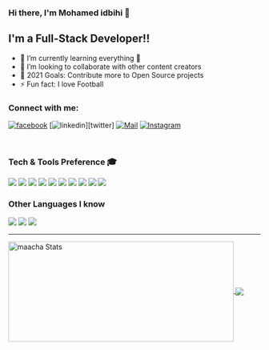### Hi there, I'm Mohamed idbihi 👋

## I'm a Full-Stack Developer!!

- 🌱 I’m currently learning everything 🤣
- 👯 I’m looking to collaborate with other content creators
- 🥅 2021 Goals: Contribute more to Open Source projects
- ⚡ Fun fact: I love Football 

### Connect with me:

[![facebook](http://img.shields.io/badge/-facebook-0077B5?style=flat&logo=facebook&logoColor=white)][facebook]
[![linkedin](http://img.shields.io/badge/-linkedin-1DA1F2?style=flat&logo=twitter&logoColor=white)][twitter]
[![Mail](https://img.shields.io/badge/-Gmail-D14836?style=flat&logo=gmail&logoColor=white)][mail]
[![Instagram](http://img.shields.io/badge/-Instagram-E4405F?style=flat&logo=instagram&logoColor=white)][instagram]

<br />

### Tech & Tools Preference 🎓

<img src = "https://img.shields.io/badge/-HTML5-E34F26?style=flat&logo=html5&logoColor=white"> <img src = "https://img.shields.io/badge/-CSS3-1572B6?style=flat&logo=css3&logoColor=white">
<img src="https://img.shields.io/badge/-Bootstrap-563D7C?style=flat&logo=bootstrap&logoColor=white">
<img src="https://img.shields.io/badge/-JavaScript-eed718?style=flat&logo=javascript&logoColor=ffffff">
<img src="https://img.shields.io/badge/-Sass-cc6699?style=flat&logo=sass&logoColor=ffffff">
<img src="https://img.shields.io/badge/-MongoDB-4DB33D?style=flat&logo=mongodb&logoColor=FFFFFF">
<img src="https://img.shields.io/badge/-GraphQL-e535ab?style=flat&logo=graphql&logoColor=FFFFFF">
<img src="https://img.shields.io/badge/-MySQL-F29111?style=flat&logo=mysql&logoColor=FFFFFF">
<img src="http://img.shields.io/badge/-Github-000000?style=flat&logo=github&logoColor=FFFFFF">
<img src="http://img.shields.io/badge/-VS%20Code-007ACC?style=flat&logo=visual%20studio%20code&logoColor=white">


### Other Languages I know
<img src="http://img.shields.io/badge/-Java-F89820?style=flat&logo=java&logoColor=white"> <img src="https://img.shields.io/badge/-C%20&%20C++-659ad2?style=flat&logo=c%2B%2B&logoColor=ffffff"> <img src="https://img.shields.io/badge/-Python-black?style=flat&logo=python&logoColor=white">
<br />
<hr>
<a href="https://github.com/Mohamedidbihi">
  <img align="center" height=200 width=450 src="https://github-readme-stats.vercel.app/api?username=Mohamedidbihi&show_icons=true&theme=radical" alt="maacha Stats" />
</a>

<a href="https://github.com/Mohamedidbihi">
<img align="center" src = "https://github-readme-stats-git-master.pranavgpr.vercel.app/api/top-langs/?username=Mohamedidbihi&layout=compact" />
</a>


[facebook]: https://www.facebook.com/Sougtanii/
[linkedin]: https://www.linkedin.com/in/mohamed-idbihi/ 
[Mail]: https://Medsougtani@gmail.com
[instagram]: https://www.instagram.com/sougtanii/ 
